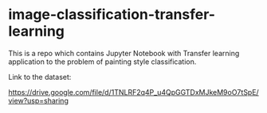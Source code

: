 # image-classification-transfer-learning
This is a repo which contains Jupyter Notebook with Transfer learning application to the problem of painting style classification.

Link to the dataset:

https://drive.google.com/file/d/1TNLRF2q4P_u4QpGGTDxMJkeM9oO7tSpE/view?usp=sharing 
